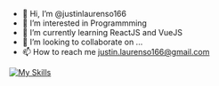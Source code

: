 - 👋 Hi, I’m @justinlaurenso166
- 👀 I’m interested in Programmming
- 🌱 I’m currently learning ReactJS and VueJS
- 💞️ I’m looking to collaborate on ...
- 📫 How to reach me justin.laurenso166@gmail.com


[![My Skills](https://skillicons.dev/icons?i=js,html,css,tailwind,vue,react,flutter,cs,unity,nuxtjs,jquery,mongodb,mysql,dart,php,figma,vscode,github,postman,nodejs)](https://skillicons.dev)
<!---
justinlaurenso166/justinlaurenso166 is a ✨ special ✨ repository because its `README.md` (this file) appears on your GitHub profile.
You can click the Preview link to take a look at your changes.
--->
